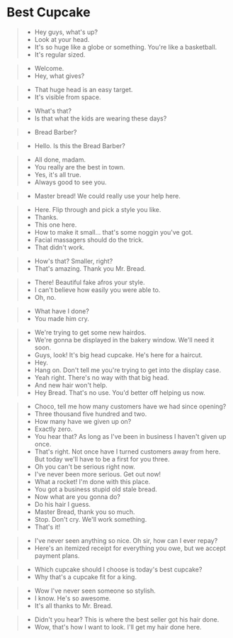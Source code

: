 # Best Cupcake

> - Hey guys, what's up?
> - Look at your head.
> - It's so huge like a globe or something. You're like a basketball.
> - It's regular sized.

> - Welcome.
> - Hey, what gives?

> - That huge head is an easy target.
> - It's visible from space.

> - What's that?
> - Is that what the kids are wearing these days?

> - Bread Barber?

> - Hello. Is this the Bread Barber?

> - All done, madam.
> - You really are the best in town.
> - Yes, it's all true.
> - Always good to see you.

> - Master bread! We could really use your help here.

> - Here. Flip through and pick a style you like.
> - Thanks.
> - This one here.
> - How to make it small... that's some noggin you've got.
> - Facial massagers should do the trick.
> - That didn't work.

> - How's that? Smaller, right?
> - That's amazing. Thank you Mr. Bread.

> - There! Beautiful fake afros your style.
> - I can't believe how easily you were able to.
> - Oh, no.

> - What have I done?
> - You made him cry.

> - We're trying to get some new hairdos.
> - We're gonna be displayed in the bakery window. We'll need it soon.
> - Guys, look! It's big head cupcake. He's here for a haircut.
> - Hey.
> - Hang on. Don't tell me you're trying to get into the display case.
> - Yeah right. There's no way with that big head.
> - And new hair won't help.
> - Hey Bread. That's no use. You'd better off helping us now.

> - Choco, tell me how many customers have we had since opening?
> - Three thousand five hundred and two.
> - How many have we given up on?
> - Exactly zero.
> - You hear that? As long as I've been in business I haven't given up once.
> - That's right. Not once have I turned customers away from here. But today we'll have to be a first for you three.
> - Oh you can't be serious right now.
> - I've never been more serious. Get out now!
> - What a rocket! I'm done with this place.
> - You got a business stupid old stale bread.
> - Now what are you gonna do?
> - Do his hair I guess.
> - Master Bread, thank you so much.
> - Stop. Don't cry. We'll work something.
> - That's it!

> - I've never seen anything so nice. Oh sir, how can I ever repay?
> - Here's an itemized receipt for everything you owe, but we accept payment plans.

> - Which cupcake should I choose is today's best cupcake?
> - Why that's a cupcake fit for a king.

> - Wow I've never seen someone so stylish.
> - I know. He's so awesome.
> - It's all thanks to Mr. Bread.

> - Didn't you hear? This is where the best seller got his hair done.
> - Wow, that's how I want to look. I'll get my hair done here.

